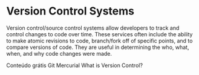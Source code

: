 # Version Control Systems

Version control/source control systems allow developers to track and control changes to code over time. These services often include the ability to make atomic revisions to code, branch/fork off of specific points, and to compare versions of code. They are useful in determining the who, what, when, and why code changes were made.


<ResourceGroupTitle>Conteúdo grátis</ResourceGroupTitle>
<BadgeLink colorScheme='blue' badgeText='Official Website' href='https://git-scm.com/'>Git</BadgeLink>
<BadgeLink colorScheme='blue' badgeText='Official Website' href='https://www.mercurial-scm.org/'>Mercurial</BadgeLink>
<BadgeLink colorScheme='yellow' badgeText='Read' href='https://www.atlassian.com/git/tutorials/what-is-version-control'>What is Version Control?</BadgeLink>